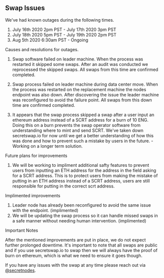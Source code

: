 ## Swap Issues

We've had known outages during the following times.

1. July 16th 2020 2pm PST - July 17th 2020 3pm PST 
2. July 18th 2020 5pm PST - July 19th 2020 2pm PST
3. Aug 5th 2020 6:30am PST - Ongoing

Causes and resolutions for outages.

1. Swap software failed on leader machine. When the process was restarted it skipped some swaps. After an audit was conducted we reprocessed the skipped swaps. All swaps from this time are confirmed completed.

2. Swap process failed on leader machine during data center move. When the process was restarted on the replacement machine the nodes endpoint was also down. After discovering the issue the leader machine was reconfigured to avoid the failure point. All swaps from this down time are confirmed completed.

3. It appears that the swap process skipped a swap after a user input an ethereum address instead of a SCRT address for a burn of 10 ENG. Doing this on a burn prevents the swap operator software from understanding where to mint and send SCRT. We've taken down secretswap.io for now until we get a better understanding of how this was done and how to prevent such a mistake by users in the future. - Working on a longer term solution.

Future plans for improvements

1. We will be working to impliment additional safty features to prevent users from inputting an ETH address for the address in the field asking for a SCRT address. This is to protect users from making the mistake of putting in an ETH address instead of a SCRT address, users are still responsible for putting in the correct scrt address.

Implimented improvements

1. Leader node has already been reconfigured to avoid the same issue with the endpoint. (implimented)
2. We will be updating the swap process so it can handle missed swaps in a safe manner without needing human intervention. (implimented)

Important Notes

After the mentioned improvements are put in place, we do not expect further prolonged downtime. It's important to note that all swaps are public and if you use secretswap.io to swap then we will always have the proof of burn on ethereum, which is what we need to ensure it goes though.

If you have any issues with the swap at any time please reach out via [@secretnodes](https://t.me/secretnodes).



